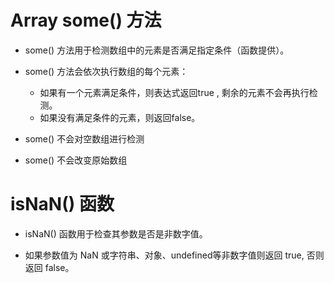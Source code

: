 # Array    some() 方法

- some() 方法用于检测数组中的元素是否满足指定条件（函数提供）。

- some() 方法会依次执行数组的每个元素：
    - 如果有一个元素满足条件，则表达式返回true , 剩余的元素不会再执行检测。
    - 如果没有满足条件的元素，则返回false。

-  some() 不会对空数组进行检测

-  some() 不会改变原始数组



#  isNaN() 函数

- isNaN() 函数用于检查其参数是否是非数字值。

- 如果参数值为 NaN 或字符串、对象、undefined等非数字值则返回 true, 否则返回 false。
